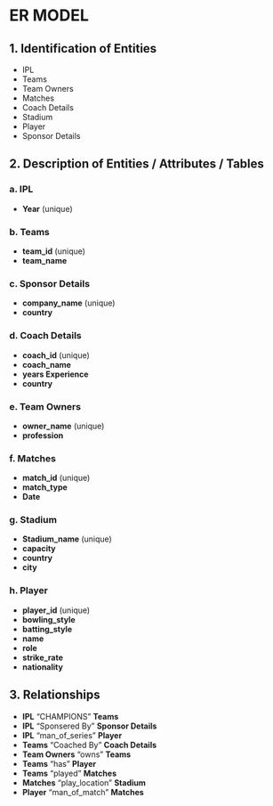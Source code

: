 # ER MODEL

## 1. Identification of Entities
- IPL
- Teams
- Team Owners
- Matches
- Coach Details
- Stadium
- Player
- Sponsor Details

## 2. Description of Entities / Attributes / Tables

### a. IPL
- **Year** (unique)

### b. Teams
- **team_id** (unique)
- **team_name**

### c. Sponsor Details
- **company_name** (unique)
- **country**

### d. Coach Details
- **coach_id** (unique)
- **coach_name**
- **years Experience**
- **country**

### e. Team Owners
- **owner_name** (unique)
- **profession**

### f. Matches
- **match_id** (unique)
- **match_type**
- **Date**

### g. Stadium
- **Stadium_name** (unique)
- **capacity**
- **country**
- **city**

### h. Player
- **player_id** (unique)
- **bowling_style**
- **batting_style**
- **name**
- **role**
- **strike_rate**
- **nationality**

## 3. Relationships
- **IPL** “CHAMPIONS” **Teams**
- **IPL** “Sponsered By” **Sponsor Details**
- **IPL** “man_of_series” **Player**
- **Teams** “Coached By” **Coach Details**
- **Team Owners** “owns” **Teams**
- **Teams** “has” **Player**
- **Teams** “played” **Matches**
- **Matches** “play_location” **Stadium**
- **Player** “man_of_match” **Matches**